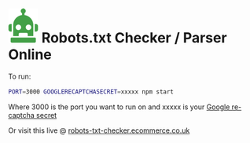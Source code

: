 
![RTC](./public/images/robots-txt-checker.png) Robots.txt Checker / Parser Online
================================

To run:

```bash
PORT=3000 GOOGLERECAPTCHASECRET=xxxxx npm start
```
Where 3000 is the port you want to run on
and xxxxx is your [Google re-captcha secret](https://www.google.com/recaptcha)

Or visit this live @ [robots-txt-checker.ecommerce.co.uk](https://robots-txt-checker.ecommerce.co.uk/)
